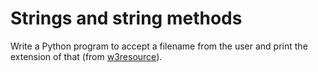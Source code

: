 # Strings and string methods

Write a Python program to accept a filename from the user and print the extension of that (from [w3resource](https://www.w3resource.com/python-exercises/python-basic-exercises.php)).
